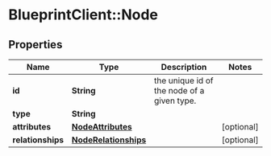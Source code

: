 # BlueprintClient::Node

## Properties
Name | Type | Description | Notes
------------ | ------------- | ------------- | -------------
**id** | **String** | the unique id of the node of a given type. | 
**type** | **String** |  | 
**attributes** | [**NodeAttributes**](NodeAttributes.md) |  | [optional] 
**relationships** | [**NodeRelationships**](NodeRelationships.md) |  | [optional] 


